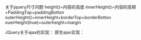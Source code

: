 关于jquery尺寸问题
height()=内容的高度
innerHeight()=内容的高顿+PaddingTop+paddingBotton
outerHeight()=innerHeight+borderTop+borderBotton
ouerHeight(true)=outerheight+margin



JQuery关于ajax的实现：
原生ajax实现：

